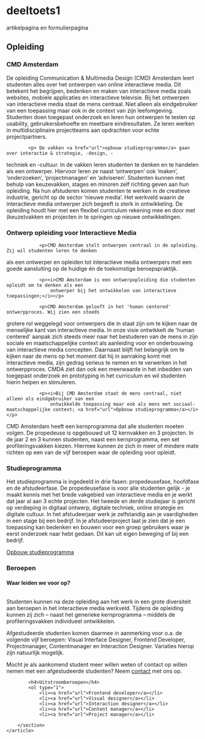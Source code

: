 # deeltoets1
artikelpagina en formulierpagina

<!DOCTYPE html>
<html lang="en">
<head>
    <meta charset="UTF-8">
    <title>Opleiding</title>
</head>
<body>
    <article>
        <h1>Opleiding</h1>
        <section>
            <h3>CMD Amsterdam</h3>
            <p>De opleiding Communication & Multimedia Design (CMD) Amsterdam leert studenten alles
over het ontwerpen van online interactieve media. Dit betekent het begrijpen, bedenken en
maken van interactieve media zoals websites, mobiele applicaties en interactieve televisie.
Bij het ontwerpen van interactieve media staat de mens centraal. Niet alleen als
eindgebruiker van een toepassing maar ook in de context van zijn leefomgeving.
Studenten doen toegepast onderzoek en leren hun ontwerpen te testen op usability,
gebruikersbehoefte en meetbare eindresultaten. Ze leren werken in multidisciplinaire
projectteams aan opdrachten voor echte projectpartners.</p>

            <p> De vakken <a href="url">opbouw studieprogramma</a> gaan over interactie & strategie, -design, -
techniek en -cultuur. In de vakken leren studenten te denken en te handelen als een
ontwerper. Hiervoor leren ze naast ‘ontwerpen’ ook ‘maken’, ‘onderzoeken’,
‘projectmanagen’ en ‘adviseren’. Studenten kunnen met behulp van keuzevakken, stages
en minoren zelf richting geven aan hun opleiding. Na hun afstuderen komen studenten te
werken in de creatieve industrie, gericht op de sector ‘nieuwe media’. Het werkveld waarin
de interactieve media ontwerper zich begeeft is sterk in ontwikkeling. De opleiding houdt
hier met een flexibel curriculum rekening mee en door met (keuze)vakken en projecten in
te springen op nieuwe ontwikkelingen.</p>
        </section>
        <section>
            <h3>Ontwerp opleiding voor Interactieve Media</h3>

                <p>CMD Amsterdam stelt ontwerpen centraal in de opleiding. Zij wil studenten leren te denken
als een ontwerper en opleiden tot interactieve media ontwerpers met een goede
                    aansluiting op de huidige én de toekomstige beroepspraktijk. </p>

                <p><i>CMD Amsterdam is een ontwerpopleiding die studenten opleidt om te denken als een
                    ontwerper bij het ontwikkelen van interactieve toepassingen;</i></p>

                <p>CMD Amsterdam gelooft in het 'human centered' ontwerpproces. Wij zien een steeds
grotere rol weggelegd voor ontwerpers die in staat zijn om te kijken naar de menselijke
kant van interactieve media. In onze visie ontwikkelt de 'human centered' aanpak zich
steeds meer naar het bestuderen van de mens in zijn sociale en maatschappelijke context
als aanleiding voor en onderbouwing van interactieve media concepten. Daarnaast blijft
het belangrijk om te kijken naar de mens op het moment dat hij in aanraking komt met
interactieve media, zijn gedrag serieus te nemen en te verwerken in het ontwerpproces.
CMDA ziet dan ook een meerwaarde in het inbedden van toegepast onderzoek en
    prototyping in het curriculum en wil studenten hierin helpen en stimuleren.</p>

                <p><i>Bij CMD Amsterdam staat de mens centraal, niet alleen als eindgebruiker van een
                    ontwikkelde toepassing maar ook als mens met sociaal-maatschappelijke context; <a href="url">Opbouw studieprogramma</a></i></p>

<p>CMD Amsterdam heeft een kernprogramma dat alle studenten moeten volgen. De
propedeuse is opgebouwd uit 12 kernvakken en 3 projecten. In de jaar 2 en 3 kunnen
studenten, naast een kernprogramma, een set profileringsvakken kiezen. Hiermee kunnen
ze zich in meer of mindere mate richten op een van de vijf beroepen waar de opleiding
    voor opleidt.</p>
        </section>
        <section>
            <h3>Studieprogramma</h3>
                <p>Het studieprogramma is ingedeeld in drie fasen: propedeusefase, hoofdfase en de
afstudeerfase. De propedeusefase is voor alle studenten gelijk - je maakt kennis met het
brede vakgebied van interactieve media en je werkt dat jaar al aan 3 echte projecten. Het
tweede en derde studiejaar is gericht op verdieping in digitaal ontwerp, digitale techniek,
online strategie en digitale cultuur. In het afstudeerjaar werk je zelfstandig aan je
vaardigheden in een stage bij een bedrijf. In je afstudeerproject laat je zien dat je een
toepassing kan bedenken en bouwen voor een groep gebruikers waar je eerst onderzoek
    naar hebt gedaan. Dit kan uit eigen beweging of bij een bedrijf.</p>
                <a href="url">Opbouw studieprogramma</a>
        </section>
        <section>
            <h3>Beroepen</h3>
            <h4>Waar leiden we voor op?</h4>
            <img src="http://www.w3schools.com/images/w3schools.png" alt="">
                <p>Studenten kunnen na deze opleiding aan het werk in een grote diversiteit aan beroepen in
het interactieve media werkveld. Tijdens de opleiding kunnen zij zich – naast het
                    generieke kernprogramma – middels de profileringsvakken individueel ontwikkelen.</p>

<p>Afgestudeerde studenten komen daarmee in aanmerking voor o.a. de volgende vijf
beroepen: Visual Interface Designer, Frontend Developer, Projectmanager,
    Contentmanager en Interaction Designer. Variaties hierop zijn natuurlijk mogelijk.</p>

<p>Mocht je als aankomend student meer willen weten of contact op willen nemen met een
    afgestudeerde studenten? Neem <a href="url">contact</a> met ons op.</p>

            <h4>Uitstroomberoepen</h4>
            <ol type="1">
                <li><a href="url">Frontend developer</a></li>
                <li><a href="url">Visual designer</a></li>
                <li><a href="url">Interaction designer</a></li>
                <li><a href="url">Content manager</a></li>
                <li><a href="url">Project manager</a></li>
</ol>

        </section>
    </article>
</body>
</html>
